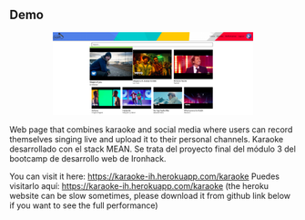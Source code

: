 ## Demo
<p align="center">
  <img src="Karaoke Live.png" width="70%"/>
</p>

Web page that combines karaoke and social media where users can record themselves singing live and upload it to their personal channels.
Karaoke desarrollado con el stack MEAN. Se trata del proyecto final del módulo 3 del bootcamp de desarrollo web de Ironhack.

You can visit it here: https://karaoke-ih.herokuapp.com/karaoke
Puedes visitarlo aquí: https://karaoke-ih.herokuapp.com/karaoke
(the heroku website can be slow sometimes, please download it from github link below if you want to see the full performance)
